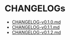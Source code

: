 # CHANGELOGs

- [CHANGELOG-v0.1.0.md](./CHANGELOG-v0.1.0.md)
- [CHANGELOG-v0.1.1.md](./CHANGELOG-v0.1.1.md)
- [CHANGELOG-v0.1.2.md](./CHANGELOG-v0.1.2.md)
